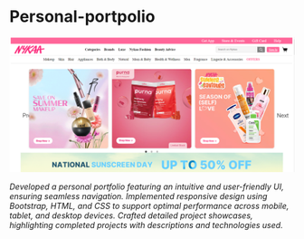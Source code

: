 # Personal-portpolio

  <img src="https://github.com/iamrishi007/NykaaApp/blob/main/nyaka%20project.png" alt="">

*Developed a personal portfolio featuring an intuitive and user-friendly UI, ensuring seamless navigation.*
*Implemented responsive design using Bootstrap, HTML, and CSS to support optimal performance across mobile, tablet, and desktop devices.*
*Crafted detailed project showcases, highlighting completed projects with descriptions and technologies used.*
